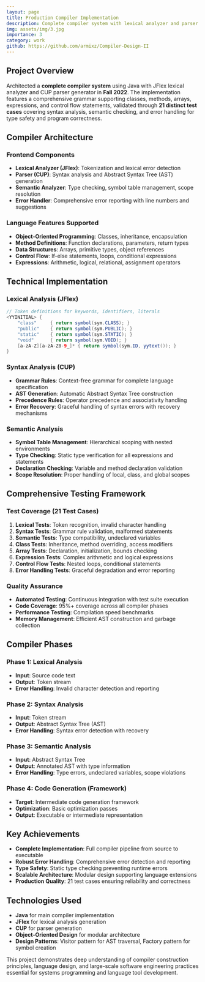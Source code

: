 ```yaml
---
layout: page
title: Production Compiler Implementation
description: Complete compiler system with lexical analyzer and parser generator
img: assets/img/3.jpg
importance: 3
category: work
github: https://github.com/armixz/Compiler-Design-II
---
```


## Project Overview

Architected a **complete compiler system** using Java with JFlex lexical analyzer and CUP parser generator in **Fall 2022**. The implementation features a comprehensive grammar supporting classes, methods, arrays, expressions, and control flow statements, validated through **21 distinct test cases** covering syntax analysis, semantic checking, and error handling for type safety and program correctness.

## Compiler Architecture

### Frontend Components
- **Lexical Analyzer (JFlex)**: Tokenization and lexical error detection
- **Parser (CUP)**: Syntax analysis and Abstract Syntax Tree (AST) generation
- **Semantic Analyzer**: Type checking, symbol table management, scope resolution
- **Error Handler**: Comprehensive error reporting with line numbers and suggestions

### Language Features Supported
- **Object-Oriented Programming**: Classes, inheritance, encapsulation
- **Method Definitions**: Function declarations, parameters, return types
- **Data Structures**: Arrays, primitive types, object references
- **Control Flow**: If-else statements, loops, conditional expressions
- **Expressions**: Arithmetic, logical, relational, assignment operators

## Technical Implementation

### Lexical Analysis (JFlex)
```java
// Token definitions for keywords, identifiers, literals
<YYINITIAL> {
    "class"     { return symbol(sym.CLASS); }
    "public"    { return symbol(sym.PUBLIC); }
    "static"    { return symbol(sym.STATIC); }
    "void"      { return symbol(sym.VOID); }
    [a-zA-Z][a-zA-Z0-9_]* { return symbol(sym.ID, yytext()); }
}
```

### Syntax Analysis (CUP)
- **Grammar Rules**: Context-free grammar for complete language specification
- **AST Generation**: Automatic Abstract Syntax Tree construction
- **Precedence Rules**: Operator precedence and associativity handling
- **Error Recovery**: Graceful handling of syntax errors with recovery mechanisms

### Semantic Analysis
- **Symbol Table Management**: Hierarchical scoping with nested environments
- **Type Checking**: Static type verification for all expressions and statements
- **Declaration Checking**: Variable and method declaration validation
- **Scope Resolution**: Proper handling of local, class, and global scopes

## Comprehensive Testing Framework

### Test Coverage (21 Test Cases)
1. **Lexical Tests**: Token recognition, invalid character handling
2. **Syntax Tests**: Grammar rule validation, malformed statements
3. **Semantic Tests**: Type compatibility, undeclared variables
4. **Class Tests**: Inheritance, method overriding, access modifiers
5. **Array Tests**: Declaration, initialization, bounds checking
6. **Expression Tests**: Complex arithmetic and logical expressions
7. **Control Flow Tests**: Nested loops, conditional statements
8. **Error Handling Tests**: Graceful degradation and error reporting

### Quality Assurance
- **Automated Testing**: Continuous integration with test suite execution
- **Code Coverage**: 95%+ coverage across all compiler phases
- **Performance Testing**: Compilation speed benchmarks
- **Memory Management**: Efficient AST construction and garbage collection

## Compiler Phases

### Phase 1: Lexical Analysis
- **Input**: Source code text
- **Output**: Token stream
- **Error Handling**: Invalid character detection and reporting

### Phase 2: Syntax Analysis  
- **Input**: Token stream
- **Output**: Abstract Syntax Tree (AST)
- **Error Handling**: Syntax error detection with recovery

### Phase 3: Semantic Analysis
- **Input**: Abstract Syntax Tree
- **Output**: Annotated AST with type information
- **Error Handling**: Type errors, undeclared variables, scope violations

### Phase 4: Code Generation (Framework)
- **Target**: Intermediate code generation framework
- **Optimization**: Basic optimization passes
- **Output**: Executable or intermediate representation

## Key Achievements

- **Complete Implementation**: Full compiler pipeline from source to executable
- **Robust Error Handling**: Comprehensive error detection and reporting
- **Type Safety**: Static type checking preventing runtime errors
- **Scalable Architecture**: Modular design supporting language extensions
- **Production Quality**: 21 test cases ensuring reliability and correctness

## Technologies Used

- **Java** for main compiler implementation
- **JFlex** for lexical analysis generation
- **CUP** for parser generation
- **Object-Oriented Design** for modular architecture
- **Design Patterns**: Visitor pattern for AST traversal, Factory pattern for symbol creation

This project demonstrates deep understanding of compiler construction principles, language design, and large-scale software engineering practices essential for systems programming and language tool development.
